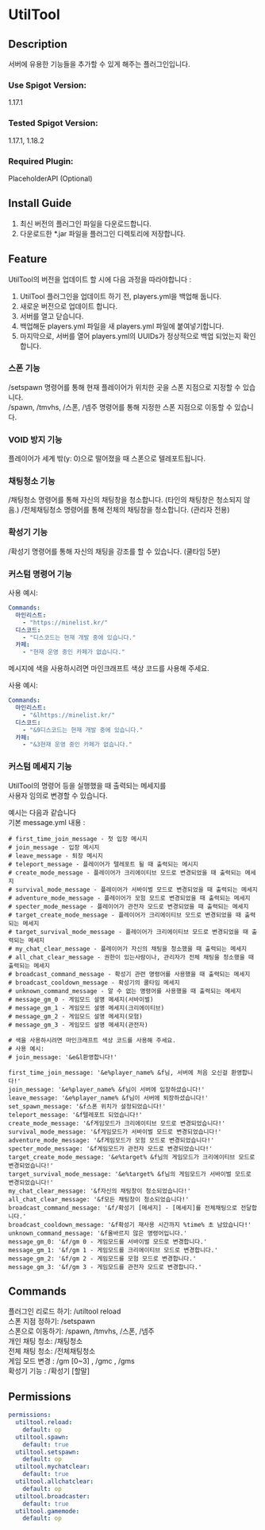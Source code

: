 # UtilTool
## Description
서버에 유용한 기능들을 추가할 수 있게 해주는 플러그인입니다.

### Use Spigot Version:
1.17.1
### Tested Spigot Version:
1.17.1, 1.18.2
### Required Plugin:
PlaceholderAPI (Optional)

## Install Guide
1. 최신 버전의 플러그인 파일을 다운로드합니다.
2. 다운로드한 *.jar 파일을 플러그인 디렉토리에 저장합니다.
## Feature
UtilTool의 버전을 업데이트 할 시에 다음 과정을 따라야합니다 :
1. UtilTool 플러그인을 업데이트 하기 전, players.yml을 백업해 둡니다.
2. 새로운 버전으로 업데이트 합니다.
3. 서버를 열고 닫습니다.
4. 백업해둔 players.yml 파일을 새 players.yml 파일에 붙여넣기합니다.
5. 마지막으로, 서버를 열어 players.yml의 UUIDs가 정상적으로 백업 되었는지 확인합니다.
### 스폰 기능
/setspawn 명령어를 통해 현재 플레이어가 위치한 곳을 스폰 지점으로 지정할 수 있습니다.  
/spawn, /tmvhs, /스폰, /넴주 명령어를 통해 지정한 스폰 지점으로 이동할 수 있습니다.  
### VOID 방지 기능
플레이어가 세계 밖(y: 0)으로 떨어졌을 때 스폰으로 텔레포트됩니다.
### 채팅청소 기능
/채팅청소 명령어를 통해 자신의 채팅창을 청소합니다. (타인의 채팅창은 청소되지 않음.)
/전체채팅청소 명령어를 통해 전체의 채팅창을 청소합니다. (관리자 전용)
### 확성기 기능
/확성기 명령어를 통해 자신의 채팅을 강조를 할 수 있습니다. (쿨타임 5분) 

### 커스텀 명령어 기능
사용 예시:
```yaml
Commands:
  마인리스트:
    - "https://minelist.kr/"
  디스코드:
    - "디스코드는 현재 개발 중에 있습니다."
  카페:
    - "현재 운영 중인 카페가 없습니다."  
```
메시지에 색을 사용하시려면 마인크래프트 색상 코드를 사용해 주세요.

사용 예시:
```yaml
Commands:
  마인리스트:
    - "&lhttps://minelist.kr/"
  디스코드:
    - "&9디스코드는 현재 개발 중에 있습니다."
  카페:
    - "&3현재 운영 중인 카페가 없습니다."  
```
### 커스텀 메세지 기능  
UtilTool의 명령어 등을 실행했을 때 출력되는 메세지를  
사용자 임의로 변경할 수 있습니다.  

예시는 다음과 같습니다  
기본 message.yml 내용 :  
```
# first_time_join_message - 첫 입장 메시지
# join_message - 입장 메시지
# leave_message - 퇴장 메시지
# teleport_message - 플레이어가 텔레포트 될 때 출력되는 메시지
# create_mode_message - 플레이어가 크리에이티브 모드로 변경되었을 때 출력되는 메세지
# survival_mode_message - 플레이어가 서바이벌 모드로 변경되었을 때 출력되는 메세지
# adventure_mode_message - 플레이어가 모험 모드로 변경되었을 때 출력되는 메세지
# specter_mode_message - 플레이어가 관전자 모드로 변경되었을 때 출력되는 메세지
# target_create_mode_message - 플레이어가 크리에이티브 모드로 변경되었을 때 출력되는 메세지
# target_survival_mode_message - 플레이어가 크리에이티브 모드로 변경되었을 때 출력되는 메세지
# my_chat_clear_message - 플레이어가 자신의 채팅을 청소했을 때 출력되는 메세지
# all_chat_clear_message - 권한이 있는사람이나, 관리자가 전체 채팅을 청소했을 때 출력되는 메세지
# broadcast_command_message - 확성기 관련 명령어를 사용했을 때 출력되는 메세지
# broadcast_cooldown_message - 확성기의 쿨타임 메세지
# unknown_command_message - 알 수 없는 명령어를 사용했을 때 출력되는 메세지
# message_gm_0 - 게임모드 설명 메세지(서바이벌)
# message_gm_1 - 게임모드 설명 메세지(크리에이티브)
# message_gm_2 - 게임모드 설명 메세지(모험)
# message_gm_3 - 게임모드 설명 메세지(관전자)

# 색을 사용하시려면 마인크래프트 색상 코드를 사용해 주세요.
# 사용 예시:
# join_message: '&e&l환영합니다!'

first_time_join_message: '&e%player_name% &f님, 서버에 처음 오신걸 환영합니다!'
join_message: '&e%player_name% &f님이 서버에 입장하셨습니다!'
leave_message: '&e%player_name% &f님이 서버에 퇴장하셨습니다!'
set_spawn_message: '&f스폰 위치가 설정되었습니다!'
teleport_message: '&f텔레포트 되었습니다!'
create_mode_message: '&f게임모드가 크리에이티브 모드로 변경되었습니다!'
survival_mode_message: '&f게임모드가 서바이벌 모드로 변경되었습니다!'
adventure_mode_message: '&f게임모드가 모험 모드로 변경되었습니다!'
specter_mode_message: '&f게임모드가 관전자 모드로 변경되었습니다!'
target_create_mode_message: '&e%target% &f님의 게임모드가 크리에이티브 모드로 변경되었습니다!'
target_survival_mode_message: '&e%target% &f님의 게임모드가 서바이벌 모드로 변경되었습니다!'
my_chat_clear_message: '&f자신의 채팅창이 청소되었습니다!'
all_chat_clear_message: '&f모든 채팅창이 청소되었습니다!'
broadcast_command_message: '&f/확성기 [메세지] - [메세지]를 전체채팅으로 전달합니다.'
broadcast_cooldown_message: '&f확성기 재사용 시간까지 %time% 초 남았습니다!'
unknown_command_message: '&f올바르지 않은 명령어입니다.'
message_gm_0: '&f/gm 0 - 게임모드를 서바이벌 모드로 변경합니다.'
message_gm_1: '&f/gm 1 - 게임모드를 크리에이티브 모드로 변경합니다.'
message_gm_2: '&f/gm 2 - 게임모드를 모험 모드로 변경합니다.'
message_gm_3: '&f/gm 3 - 게임모드를 관전자 모드로 변경합니다.'
```


## Commands
플러그인 리로드 하기: /utiltool reload  
스폰 지점 정하기: /setspawn  
스폰으로 이동하기: /spawn, /tmvhs, /스폰, /넴주  
개인 채팅 청소: /채팅청소  
전체 채팅 청소: /전체채팅청소  
게임 모드 변경 : /gm [0~3] , /gmc , /gms  
확성기 기능 : /확성기 [할말]  

## Permissions
```yaml
permissions:
  utiltool.reload:
    default: op
  utiltool.spawn:
    default: true
  utiltool.setspawn:
    default: op
  utiltool.mychatclear:
    default: true
  utiltool.allchatclear:
    default: op
  utiltool.broadcaster:
    default: true
  utiltool.gamemode:
    default: op
```
